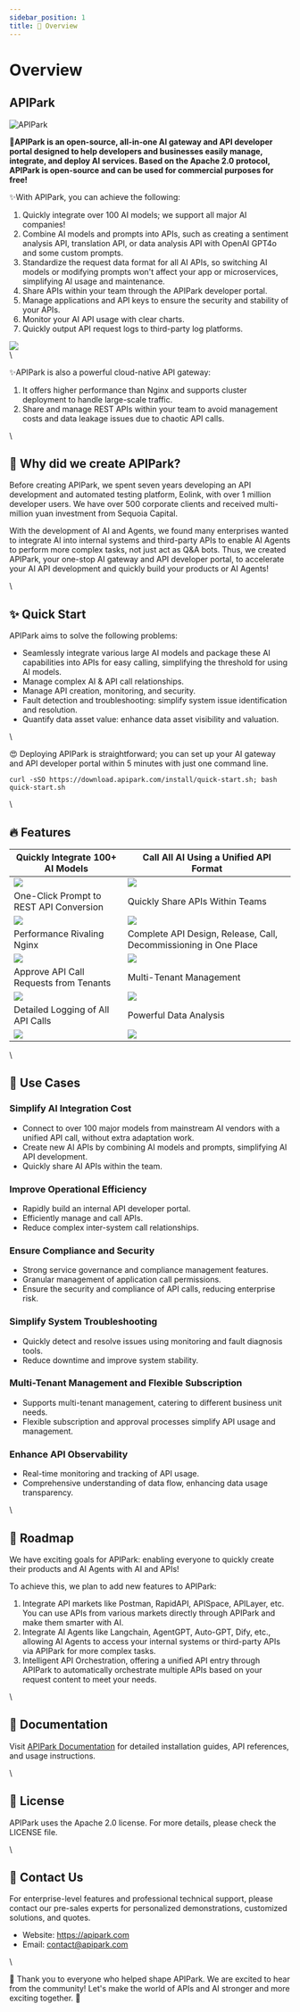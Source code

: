 ```yaml
---
sidebar_position: 1
title: 🦄 Overview
---
```


# Overview

## APIPark

![APIPark](images/Banner.png)

**🦄APIPark is an open-source, all-in-one AI gateway and API developer portal designed to help developers and businesses easily manage, integrate, and deploy AI services. Based on the Apache 2.0 protocol, APIPark is open-source and can be used for commercial purposes for free!**

✨With APIPark, you can achieve the following:

1. Quickly integrate over 100 AI models; we support all major AI companies!
2. Combine AI models and prompts into APIs, such as creating a sentiment analysis API, translation API, or data analysis API with OpenAI GPT4o and some custom prompts.
3. Standardize the request data format for all AI APIs, so switching AI models or modifying prompts won't affect your app or microservices, simplifying AI usage and maintenance.
4. Share APIs within your team through the APIPark developer portal.
5. Manage applications and API keys to ensure the security and stability of your APIs.
6. Monitor your AI API usage with clear charts.
7. Quickly output API request logs to third-party log platforms.

![](images/2024-12-18/f9b31736882f149766c86bfe25f2a351c95f73606cfb80a3cb79ca7049d128cc.png)\
\


✨APIPark is also a powerful cloud-native API gateway:

1. It offers higher performance than Nginx and supports cluster deployment to handle large-scale traffic.
2. Share and manage REST APIs within your team to avoid management costs and data leakage issues due to chaotic API calls.

\


## 💌 Why did we create APIPark?

Before creating APIPark, we spent seven years developing an API development and automated testing platform, Eolink, with over 1 million developer users. We have over 500 corporate clients and received multi-million yuan investment from Sequoia Capital.

With the development of AI and Agents, we found many enterprises wanted to integrate AI into internal systems and third-party APIs to enable AI Agents to perform more complex tasks, not just act as Q\&A bots. Thus, we created APIPark, your one-stop AI gateway and API developer portal, to accelerate your AI API development and quickly build your products or AI Agents!

\


## ✨ Quick Start

APIPark aims to solve the following problems:

* Seamlessly integrate various large AI models and package these AI capabilities into APIs for easy calling, simplifying the threshold for using AI models.
* Manage complex AI & API call relationships.
* Manage API creation, monitoring, and security.
* Fault detection and troubleshooting: simplify system issue identification and resolution.
* Quantify data asset value: enhance data asset visibility and valuation.

\


😍 Deploying APIPark is straightforward; you can set up your AI gateway and API developer portal within 5 minutes with just one command line.

```
curl -sSO https://download.apipark.com/install/quick-start.sh; bash quick-start.sh
```

\


## 🔥 Features

| Quickly Integrate 100+ AI Models                                          | Call All AI Using a Unified API Format                                   |
| ------------------------------------------------------------------------- | ------------------------------------------------------------------------ |
| ![](https://apipark.com/wp-content/uploads/2024/10/AI-Gateway.png)        | ![](https://apipark.com/wp-content/uploads/2024/10/Unified-API.png)      |
| One-Click Prompt to REST API Conversion                                   | Quickly Share APIs Within Teams                                          |
| ![](https://apipark.com/wp-content/uploads/2024/10/Prompt-template.png)   | ![](https://apipark.com/wp-content/uploads/2024/10/developer-portal.png) |
| Performance Rivaling Nginx                                                | Complete API Design, Release, Call, Decommissioning in One Place         |
| ![](https://apipark.com/wp-content/uploads/2024/10/hyper-performance.png) | ![](https://apipark.com/wp-content/uploads/2024/08/Life-Cycle.png)       |
| Approve API Call Requests from Tenants                                    | Multi-Tenant Management                                                  |
| ![](https://apipark.com/wp-content/uploads/2024/08/Application.png)       | ![](https://apipark.com/wp-content/uploads/2024/08/Multi-tenant.png)     |
| Detailed Logging of All API Calls                                         | Powerful Data Analysis                                                   |
| ![](https://apipark.com/wp-content/uploads/2024/08/Chart-1.png)           | ![](https://apipark.com/wp-content/uploads/2024/08/Chart.png)            |

\


## 🚀 Use Cases

### Simplify AI Integration Cost

* Connect to over 100 major models from mainstream AI vendors with a unified API call, without extra adaptation work.
* Create new AI APIs by combining AI models and prompts, simplifying AI API development.
* Quickly share AI APIs within the team.

### Improve Operational Efficiency

* Rapidly build an internal API developer portal.
* Efficiently manage and call APIs.
* Reduce complex inter-system call relationships.

### Ensure Compliance and Security

* Strong service governance and compliance management features.
* Granular management of application call permissions.
* Ensure the security and compliance of API calls, reducing enterprise risk.

### Simplify System Troubleshooting

* Quickly detect and resolve issues using monitoring and fault diagnosis tools.
* Reduce downtime and improve system stability.

### Multi-Tenant Management and Flexible Subscription

* Supports multi-tenant management, catering to different business unit needs.
* Flexible subscription and approval processes simplify API usage and management.

### Enhance API Observability

* Real-time monitoring and tracking of API usage.
* Comprehensive understanding of data flow, enhancing data usage transparency.

\


## 🚩 Roadmap

We have exciting goals for APIPark: enabling everyone to quickly create their products and AI Agents with AI and APIs!

To achieve this, we plan to add new features to APIPark:

1. Integrate API markets like Postman, RapidAPI, APISpace, APILayer, etc. You can use APIs from various markets directly through APIPark and make them smarter with AI.
2. Integrate AI Agents like Langchain, AgentGPT, Auto-GPT, Dify, etc., allowing AI Agents to access your internal systems or third-party APIs via APIPark for more complex tasks.
3. Intelligent API Orchestration, offering a unified API entry through APIPark to automatically orchestrate multiple APIs based on your request content to meet your needs.

\


## 📕 Documentation

Visit [APIPark Documentation](https://docs.apipark.com/docs/install) for detailed installation guides, API references, and usage instructions.

\


## 🧾 License

APIPark uses the Apache 2.0 license. For more details, please check the LICENSE file.

\


## 💌 Contact Us

For enterprise-level features and professional technical support, please contact our pre-sales experts for personalized demonstrations, customized solutions, and quotes.

* Website: https://apipark.com
* Email: contact@apipark.com

\


🙏 Thank you to everyone who helped shape APIPark. We are excited to hear from the community! Let's make the world of APIs and AI stronger and more exciting together. 🎉
